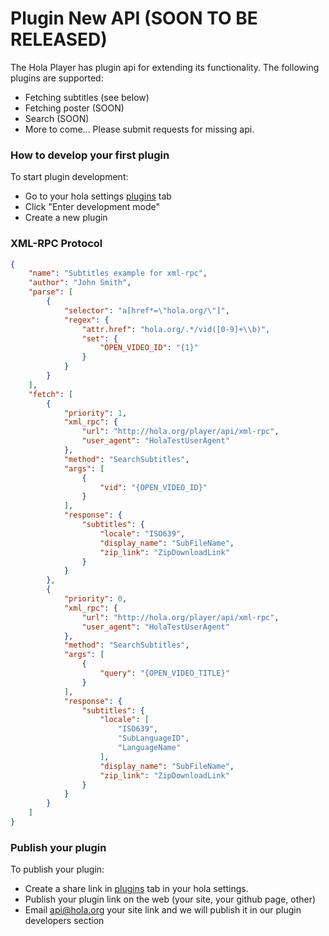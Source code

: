 # Plugin New API (SOON TO BE RELEASED)

The Hola Player has plugin api for extending its functionality.
The following plugins are supported:
* Fetching subtitles (see below)
* Fetching poster (SOON)
* Search (SOON)
* More to come... Please submit requests for missing api.

### How to develop your first plugin
To start plugin development:
* Go to your hola settings [plugins](http://hola.org/access/my/settings#plugins) tab
* Click "Enter development mode"
* Create a new plugin

### XML-RPC Protocol
```json
{
	"name": "Subtitles example for xml-rpc",
	"author": "John Smith",
	"parse": [
		{
			"selector": "a[href*=\"hola.org/\"]",
			"regex": {
				"attr.href": "hola.org/.*/vid([0-9]+\\b)",
				"set": {
					"OPEN_VIDEO_ID": "{1}"
				}
			}
		}
	],
	"fetch": [
		{
			"priority": 1,
			"xml_rpc": {
				"url": "http://hola.org/player/api/xml-rpc",
				"user_agent": "HolaTestUserAgent"
			},
			"method": "SearchSubtitles",
			"args": [
				{
					"vid": "{OPEN_VIDEO_ID}"
				}
			],
			"response": {
				"subtitles": {
					"locale": "ISO639",
					"display_name": "SubFileName",
					"zip_link": "ZipDownloadLink"
				}
			}
		},
		{
			"priority": 0,
			"xml_rpc": {
				"url": "http://hola.org/player/api/xml-rpc",
				"user_agent": "HolaTestUserAgent"
			},
			"method": "SearchSubtitles",
			"args": [
				{
					"query": "{OPEN_VIDEO_TITLE}"
				}
			],
			"response": {
				"subtitles": {
					"locale": [
						"ISO639",
						"SubLanguageID",
						"LanguageName"
					],
					"display_name": "SubFileName",
					"zip_link": "ZipDownloadLink"
				}
			}
		}
	]
}
```

### Publish your plugin
To publish your plugin:
* Create a share link in [plugins](http://hola.org/access/my/settings#plugins) tab in your hola settings.
* Publish your plugin link on the web (your site, your github page, other)
* Email [api@hola.org](mailto:api@hola.org) your site link and we will publish it in our plugin developers section

